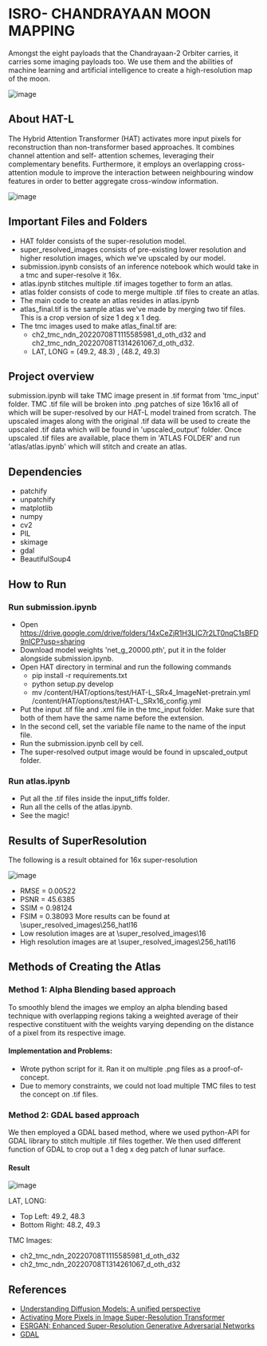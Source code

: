 # ISRO- CHANDRAYAAN MOON MAPPING

Amongst the eight payloads that the Chandrayaan-2 Orbiter carries, it carries some imaging payloads too. We use them and the abilities of machine learning and artificial intelligence to create a high-resolution map of the moon.

![image](https://user-images.githubusercontent.com/88557062/231688589-182efc56-08da-476b-9673-aafa1c4f75a1.png)

## About HAT-L

The Hybrid Attention Transformer (HAT) activates more input pixels for reconstruction than non-transformer based approaches. It combines channel attention and self- attention schemes, leveraging their complementary benefits. Furthermore, it employs an overlapping cross-attention module to improve the interaction between neighbouring window features in order to better aggregate cross-window information.

![image](https://user-images.githubusercontent.com/88557062/231686674-771517f6-3c50-4e42-9fd2-03c59b8e85e0.png)

## Important Files and Folders
- HAT folder consists of the super-resolution model.
- super_resolved_images consists of pre-existing lower resolution and higher resolution images, which we've upscaled by our model.
- submission.ipynb consists of an inference notebook which would take in a tmc and super-resolve it 16x.
- atlas.ipynb stitches multiple .tif images together to form an atlas.
- atlas folder consists of code to merge multiple .tif files to create an atlas.
- The main code to create an atlas resides in atlas.ipynb
- atlas_final.tif is the sample atlas we've made by merging two tif files. This is a crop version of size 1 deg x 1 deg.
- The tmc images used to make atlas_final.tif are: 
	- ch2_tmc_ndn_20220708T1115585981_d_oth_d32 and ch2_tmc_ndn_20220708T1314261067_d_oth_d32.
	- LAT, LONG = (49.2, 48.3) , (48.2, 49.3) 

## Project overview
submission.ipynb will take TMC image present in .tif format from 'tmc_input' folder. TMC .tif file will be broken into .png patches of size 16x16 all of which will be super-resolved by our HAT-L model trained from scratch. The upscaled images along with the original .tif data will be used to create the upscaled .tif data which will be found in 'upscaled_output' folder. Once upscaled .tif files are available, place them in 'ATLAS FOLDER' and run 'atlas/atlas.ipynb' which will stitch and create an atlas.

## Dependencies
- patchify
- unpatchify
- matplotlib
- numpy
- cv2
- PIL
- skimage
- gdal
- BeautifulSoup4

## How to Run
### Run submission.ipynb
- Open https://drive.google.com/drive/folders/14xCeZjR1H3LIC7r2LT0nqC1sBFD9nICP?usp=sharing
- Download model weights 'net_g_20000.pth', put it in the folder alongside submission.ipynb.
- Open HAT directory in terminal and run the following commands
	- pip install -r requirements.txt
	- python setup.py develop
	- mv /content/HAT/options/test/HAT-L_SRx4_ImageNet-pretrain.yml /content/HAT/options/test/HAT-L_SRx16_config.yml
- Put the input .tif file and .xml file in the tmc_input folder. Make sure that both of them have the same name before the extension.
- In the second cell, set the variable file name to the name of the input file.
- Run the submission.ipynb cell by cell.
- The super-resolved output image would be found in upscaled_output folder.
### Run atlas.ipynb
- Put all the .tif files inside the input_tiffs folder.
- Run all the cells of the atlas.ipynb.
- See the magic!

## Results of SuperResolution
The following is a result obtained for 16x super-resolution

![image](https://user-images.githubusercontent.com/88557062/231684459-69f73f44-c8d3-48b6-bf83-40a73da34250.png)

- RMSE = 0.00522
- PSNR = 45.6385
- SSIM = 0.98124
- FSIM = 0.38093
More results can be found at \super_resolved_images\256_hatl16
- Low resolution images are at \super_resolved_images\16
- High resolution images are at \super_resolved_images\256_hatl16

## Methods of Creating the Atlas
### Method 1: Alpha Blending based approach
To smoothly blend the images we employ an alpha blending based technique with overlapping regions taking a weighted average of their respective constituent with the weights varying depending on the distance of a pixel from its respective image.
#### Implementation and Problems:
- Wrote python script for it. Ran it on multiple .png files as a proof-of-concept.
- Due to memory constraints, we could not load multiple TMC files to test the concept on .tif files.
### Method 2: GDAL based approach
We then employed a GDAL based method, where we used python-API for GDAL library to stitch multiple .tif files together. We then used different function of GDAL to crop out a 1 deg x deg patch of lunar surface.
#### Result
![image](https://user-images.githubusercontent.com/88557062/231687620-a18db226-6f1c-4ae3-b6e4-15aac801eee1.png)

LAT, LONG:
- Top Left: 49.2, 48.3
- Bottom Right: 48.2, 49.3

TMC Images:
- ch2_tmc_ndn_20220708T1115585981_d_oth_d32
- ch2_tmc_ndn_20220708T1314261067_d_oth_d32

## References
- [Understanding Diffusion Models: A unified perspective](https://arxiv.org/abs/2208.11970)
- [Activating More Pixels in Image Super-Resolution Transformer](https://arxiv.org/abs/2205.04437v2)
- [ESRGAN: Enhanced Super-Resolution Generative Adversarial Networks](https://arxiv.org/abs/1809.00219)
- [GDAL](https://github.com/OSGeo/gdal)
